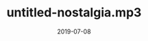 --- 
layout: sheets-layout
title: "untitled-nostalgia.mp3"
date: 2019-07-08
categories: original-works
pdf-link: untitled-nostalgia-mp3-imakappa-2019.pdf
pdf-lyric: "#"
yt-link: "#"
muse-link: "#"
difficulty: Medium
thumbnail: 
---